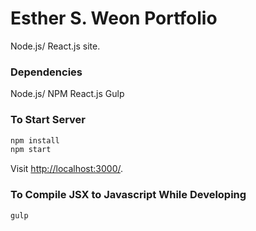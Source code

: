 # Esther S. Weon Portfolio

Node.js/ React.js site.

### Dependencies

Node.js/ NPM
React.js
Gulp

### To Start Server

```sh
npm install
npm start
```

Visit <http://localhost:3000/>.


### To Compile JSX to Javascript While Developing

```sh
gulp
```
